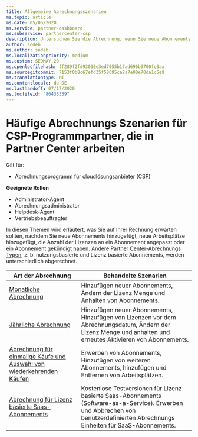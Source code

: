 ```yaml
---
title: Allgemeine Abrechnungsszenarien
ms.topic: article
ms.date: 05/06/2020
ms.service: partner-dashboard
ms.subservice: partnercenter-csp
description: Untersuchen Sie die Abrechnung, wenn Sie neue Abonnements hinzufügen, die Lizenz Menge anpassen oder ein Abonnement kündigen. Sehen Sie sich an, wie sich nutzungsbasierte und Lizenz basierte Abonnements unterscheiden.
author: sodeb
ms.author: sodeb
ms.localizationpriority: medium
ms.custom: SEOMAY.20
ms.openlocfilehash: ff289f2fd93030e3ed7055b17ad696b6700fe3aa
ms.sourcegitcommit: 7153f0b8c67efd35f58695ca2a7e00e70da1c5e9
ms.translationtype: MT
ms.contentlocale: de-DE
ms.lasthandoff: 07/17/2020
ms.locfileid: "86435339"
---
```

# <a name="common-billing-scenarios-for-csp-program-partners-working-in-partner-center"></a>Häufige Abrechnungs Szenarien für CSP-Programmpartner, die in Partner Center arbeiten

Gilt für:

- Abrechnungsprogramm für cloudlösungsanbieter (CSP)

**Geeignete Rollen**

- Administrator-Agent
- Abrechnungsadministrator
- Helpdesk-Agent
- Vertriebsbeauftragter

In diesen Themen wird erläutert, was Sie auf Ihrer Rechnung erwarten sollten, nachdem Sie neue Abonnements hinzugefügt, neue Arbeitsplätze hinzugefügt, die Anzahl der Lizenzen an ein Abonnement angepasst oder ein Abonnement gekündigt haben. Andere [Partner Center-Abrechnungs Typen](billing-different-types.md), z. b. nutzungsbasierte und Lizenz basierte Abonnements, werden unterschiedlich abgerechnet.

| Art der Abrechnung | Behandelte Szenarien |
| --------------- | ----------------- |
| [Monatliche Abrechnung](common-billing-scenarios-monthly.md) | Hinzufügen neuer Abonnements, Ändern der Lizenz Menge und Anhalten von Abonnements. |
| [Jährliche Abrechnung](common-billing-scenarios-annual.md) | Hinzufügen neuer Abonnements, Hinzufügen von Lizenzen vor dem Abrechnungsdatum, Ändern der Lizenz Menge und anhalten und erneutes Aktivieren von Abonnements. |
| [Abrechnung für einmalige Käufe und Auswahl von wiederkehrenden Käufen](common-billing-scenarios-onetime-recurring.md) | Erwerben von Abonnements, Hinzufügen von weiteren Abonnements, hinzufügen und Entfernen von Arbeitsplätzen. |
| [Abrechnung für Lizenz basierte Saas-Abonnements](common-billing-scenarios-saas.md) | Kostenlose Testversionen für Lizenz basierte Saas-Abonnements (Software-as-a-Service). Erwerben und Abbrechen von benutzerdefinierten Abrechnungs Einheiten für SaaS-Abonnements. |
